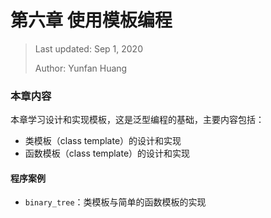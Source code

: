 # 第六章 使用模板编程

> Last updated: Sep 1, 2020
>
> Author: Yunfan Huang

### 本章内容

本章学习设计和实现模板，这是泛型编程的基础，主要内容包括：

* 类模板（class template）的设计和实现
* 函数模板（class template）的设计和实现

#### 程序案例

* `binary_tree`：类模板与简单的函数模板的实现
